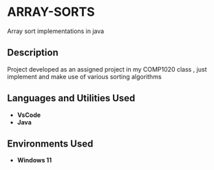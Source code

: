 # ARRAY-SORTS


Array sort implementations in java

<h2>Description</h2>
Project developed as an assigned project in my COMP1020 class , just implement and make use of various sorting algorithms 


<h2>Languages and Utilities Used</h2>

- <b>VsCode</b>
- <b>Java</b> 


<h2>Environments Used </h2>

- <b>Windows 11</b> 




